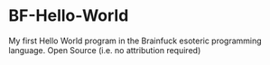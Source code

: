 # BF-Hello-World
My first Hello World program in the Brainfuck esoteric programming language.  Open Source (i.e. no attribution required)
